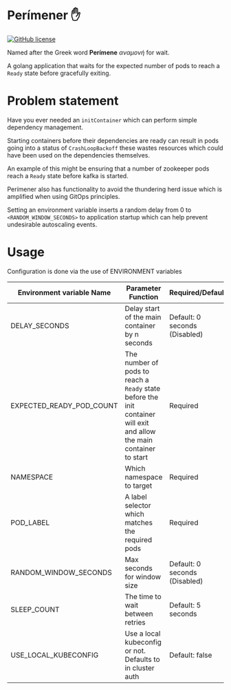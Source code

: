 # Perímener ✋

[![GitHub license](https://img.shields.io/badge/license-Apache%20License%202.0-blue.svg)](LICENSE)

Named after the Greek word **Perímene** _αναμονή_ for wait.

A golang application that waits for the expected number of pods to reach a `Ready` state before gracefully exiting.

# Problem statement

Have you ever needed an `initContainer` which can perform simple dependency management. 

Starting containers before their dependencies are ready can result in pods going into a status of `CrashLoopBackoff` these wastes resources which could have been used on the dependencies themselves.

An example of this might be ensuring that a number of zookeeper pods reach a `Ready` state before kafka is started.

Perímener also has functionality to avoid the thundering herd issue which is amplified when using GitOps principles. 

Setting  an environment variable inserts a random delay from 0 to `<RANDOM_WINDOW_SECONDS>` to application startup which can help prevent undesirable autoscaling events.

# Usage

Configuration is done via the use of ENVIRONMENT variables

|Environment variable Name|Parameter Function|Required/Default|
|------------------------|---------|-------------|
|DELAY\_SECONDS|Delay start of the main container by n seconds | Default: 0 seconds (Disabled) |
|EXPECTED\_READY\_POD\_COUNT| The number of pods to reach a `Ready` state before the init container will exit and allow the main container to start| Required |
|NAMESPACE|Which namespace to target| Required |
|POD\_LABEL|A label selector which matches the required pods| Required |
|RANDOM\_WINDOW\_SECONDS|Max seconds for window size | Default: 0 seconds (Disabled) |
|SLEEP\_COUNT|The time to wait between retries| Default: 5 seconds |
|USE\_LOCAL\_KUBECONFIG| Use a local kubeconfig or not. Defaults to in cluster auth| Default: false|
